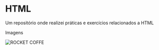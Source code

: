 # HTML
Um repositório onde realizei práticas e exercícios relacionados a HTML

Imagens

<img src="https://github.com/pauloriosc/Images/blob/main/rocketcoffe.png?raw=true" alt="ROCKET COFFE">
